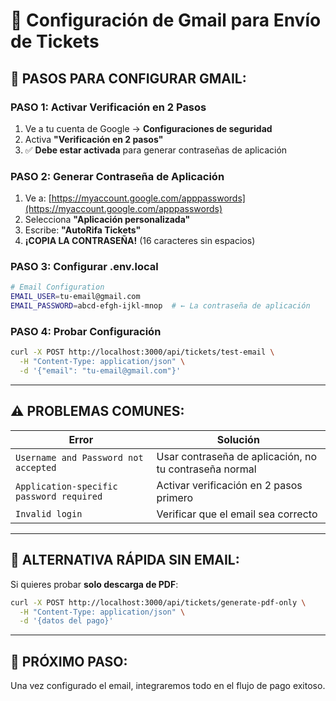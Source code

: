 # 📧 Configuración de Gmail para Envío de Tickets

## 🚀 PASOS PARA CONFIGURAR GMAIL:

### **PASO 1: Activar Verificación en 2 Pasos**
1. Ve a tu cuenta de Google → **Configuraciones de seguridad**
2. Activa **"Verificación en 2 pasos"**
3. ✅ **Debe estar activada** para generar contraseñas de aplicación

### **PASO 2: Generar Contraseña de Aplicación**
1. Ve a: [https://myaccount.google.com/apppasswords](https://myaccount.google.com/apppasswords)
2. Selecciona **"Aplicación personalizada"**
3. Escribe: **"AutoRifa Tickets"**
4. **¡COPIA LA CONTRASEÑA!** (16 caracteres sin espacios)

### **PASO 3: Configurar .env.local**
```bash
# Email Configuration
EMAIL_USER=tu-email@gmail.com
EMAIL_PASSWORD=abcd-efgh-ijkl-mnop  # ← La contraseña de aplicación
```

### **PASO 4: Probar Configuración**
```bash
curl -X POST http://localhost:3000/api/tickets/test-email \
  -H "Content-Type: application/json" \
  -d '{"email": "tu-email@gmail.com"}'
```

---

## ⚠️ **PROBLEMAS COMUNES:**

| Error | Solución |
|-------|----------|
| `Username and Password not accepted` | Usar contraseña de aplicación, no tu contraseña normal |
| `Application-specific password required` | Activar verificación en 2 pasos primero |
| `Invalid login` | Verificar que el email sea correcto |

---

## 🧪 **ALTERNATIVA RÁPIDA SIN EMAIL:**
Si quieres probar **solo descarga de PDF**:
```bash
curl -X POST http://localhost:3000/api/tickets/generate-pdf-only \
  -H "Content-Type: application/json" \
  -d '{datos del pago}'
```

---

## 🎯 **PRÓXIMO PASO:**
Una vez configurado el email, integraremos todo en el flujo de pago exitoso.